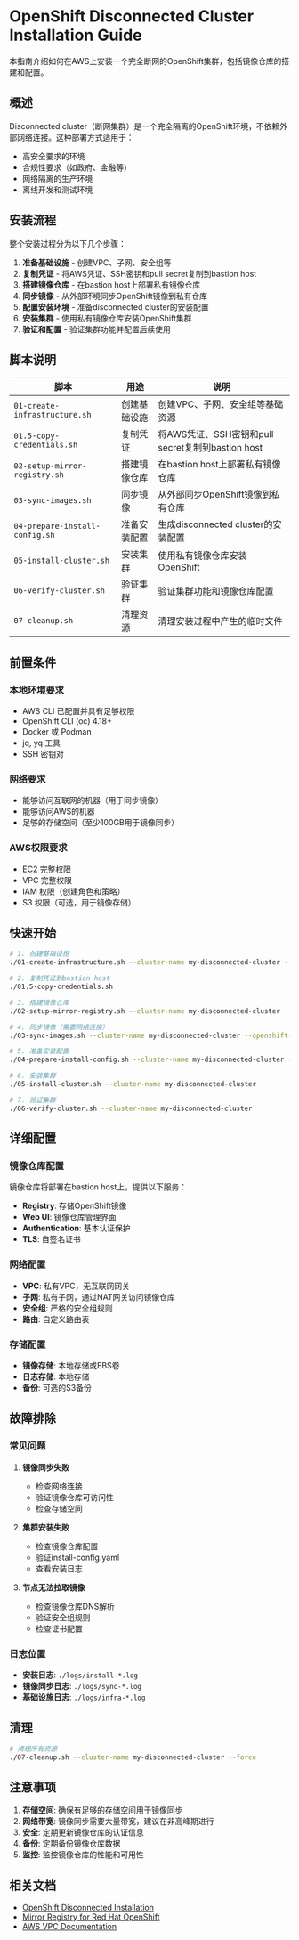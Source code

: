 # OpenShift Disconnected Cluster Installation Guide

本指南介绍如何在AWS上安装一个完全断网的OpenShift集群，包括镜像仓库的搭建和配置。

## 概述

Disconnected cluster（断网集群）是一个完全隔离的OpenShift环境，不依赖外部网络连接。这种部署方式适用于：
- 高安全要求的环境
- 合规性要求（如政府、金融等）
- 网络隔离的生产环境
- 离线开发和测试环境

## 安装流程

整个安装过程分为以下几个步骤：

1. **准备基础设施** - 创建VPC、子网、安全组等
2. **复制凭证** - 将AWS凭证、SSH密钥和pull secret复制到bastion host
3. **搭建镜像仓库** - 在bastion host上部署私有镜像仓库
4. **同步镜像** - 从外部环境同步OpenShift镜像到私有仓库
5. **配置安装环境** - 准备disconnected cluster的安装配置
6. **安装集群** - 使用私有镜像仓库安装OpenShift集群
7. **验证和配置** - 验证集群功能并配置后续使用

## 脚本说明

| 脚本 | 用途 | 说明 |
|------|------|------|
| `01-create-infrastructure.sh` | 创建基础设施 | 创建VPC、子网、安全组等基础资源 |
| `01.5-copy-credentials.sh` | 复制凭证 | 将AWS凭证、SSH密钥和pull secret复制到bastion host |
| `02-setup-mirror-registry.sh` | 搭建镜像仓库 | 在bastion host上部署私有镜像仓库 |
| `03-sync-images.sh` | 同步镜像 | 从外部同步OpenShift镜像到私有仓库 |
| `04-prepare-install-config.sh` | 准备安装配置 | 生成disconnected cluster的安装配置 |
| `05-install-cluster.sh` | 安装集群 | 使用私有镜像仓库安装OpenShift |
| `06-verify-cluster.sh` | 验证集群 | 验证集群功能和镜像仓库配置 |
| `07-cleanup.sh` | 清理资源 | 清理安装过程中产生的临时文件 |

## 前置条件

### 本地环境要求
- AWS CLI 已配置并具有足够权限
- OpenShift CLI (oc) 4.18+
- Docker 或 Podman
- jq, yq 工具
- SSH 密钥对

### 网络要求
- 能够访问互联网的机器（用于同步镜像）
- 能够访问AWS的机器
- 足够的存储空间（至少100GB用于镜像同步）

### AWS权限要求
- EC2 完整权限
- VPC 完整权限
- IAM 权限（创建角色和策略）
- S3 权限（可选，用于镜像存储）

## 快速开始

```bash
# 1. 创建基础设施
./01-create-infrastructure.sh --cluster-name my-disconnected-cluster --region us-east-1

# 2. 复制凭证到bastion host
./01.5-copy-credentials.sh

# 3. 搭建镜像仓库
./02-setup-mirror-registry.sh --cluster-name my-disconnected-cluster

# 4. 同步镜像（需要网络连接）
./03-sync-images.sh --cluster-name my-disconnected-cluster --openshift-version 4.18.15

# 5. 准备安装配置
./04-prepare-install-config.sh --cluster-name my-disconnected-cluster --base-domain example.com

# 6. 安装集群
./05-install-cluster.sh --cluster-name my-disconnected-cluster

# 7. 验证集群
./06-verify-cluster.sh --cluster-name my-disconnected-cluster
```

## 详细配置

### 镜像仓库配置

镜像仓库将部署在bastion host上，提供以下服务：
- **Registry**: 存储OpenShift镜像
- **Web UI**: 镜像仓库管理界面
- **Authentication**: 基本认证保护
- **TLS**: 自签名证书

### 网络配置

- **VPC**: 私有VPC，无互联网网关
- **子网**: 私有子网，通过NAT网关访问镜像仓库
- **安全组**: 严格的安全组规则
- **路由**: 自定义路由表

### 存储配置

- **镜像存储**: 本地存储或EBS卷
- **日志存储**: 本地存储
- **备份**: 可选的S3备份

## 故障排除

### 常见问题

1. **镜像同步失败**
   - 检查网络连接
   - 验证镜像仓库可访问性
   - 检查存储空间

2. **集群安装失败**
   - 检查镜像仓库配置
   - 验证install-config.yaml
   - 查看安装日志

3. **节点无法拉取镜像**
   - 检查镜像仓库DNS解析
   - 验证安全组规则
   - 检查证书配置

### 日志位置

- **安装日志**: `./logs/install-*.log`
- **镜像同步日志**: `./logs/sync-*.log`
- **基础设施日志**: `./logs/infra-*.log`

## 清理

```bash
# 清理所有资源
./07-cleanup.sh --cluster-name my-disconnected-cluster --force
```

## 注意事项

1. **存储空间**: 确保有足够的存储空间用于镜像同步
2. **网络带宽**: 镜像同步需要大量带宽，建议在非高峰期进行
3. **安全**: 定期更新镜像仓库的认证信息
4. **备份**: 定期备份镜像仓库数据
5. **监控**: 监控镜像仓库的性能和可用性

## 相关文档

- [OpenShift Disconnected Installation](https://docs.openshift.com/container-platform/latest/installing/installing_aws/installing-aws-restricted-networks.html)
- [Mirror Registry for Red Hat OpenShift](https://docs.openshift.com/container-platform/latest/installing/installing_aws/installing-aws-restricted-networks.html#installation-mirror-repository_installing-aws-restricted-networks)
- [AWS VPC Documentation](https://docs.aws.amazon.com/vpc/) 